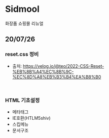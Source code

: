 # Sidmool

화장품 쇼핑몰 리뉴얼

## 20/07/26

### reset.css 정비

- 출처: https://velog.io/@teo/2022-CSS-Reset-%EB%8B%A4%EC%8B%9C-%EC%8D%A8%EB%B3%B4%EA%B8%B0

<br>

### HTML 기초설정

- 메타태그
- IE호환(HTLM5shiv)
- 스킵메뉴
- 문서구조
